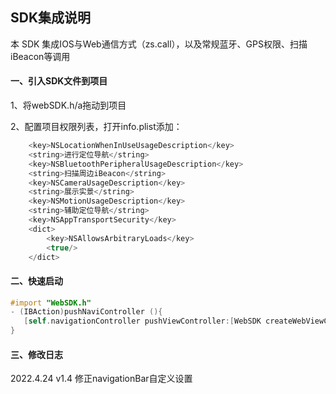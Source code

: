 ## SDK集成说明

本 SDK 集成IOS与Web通信方式（zs.call），以及常规蓝牙、GPS权限、扫描iBeacon等调用

#### 一、引入SDK文件到项目

1、将webSDK.h/a拖动到项目

2、配置项目权限列表，打开info.plist添加：

```javascript
	<key>NSLocationWhenInUseUsageDescription</key>
	<string>进行定位导航</string>
	<key>NSBluetoothPeripheralUsageDescription</key>
	<string>扫描周边iBeacon</string>
	<key>NSCameraUsageDescription</key>
	<string>展示实景</string>
	<key>NSMotionUsageDescription</key>
	<string>辅助定位导航</string>
	<key>NSAppTransportSecurity</key>
	<dict>
		<key>NSAllowsArbitraryLoads</key>
		<true/>
	</dict>
```

#### 二、快速启动

```objective-c
#import "WebSDK.h"
- (IBAction)pushNaviController (){
   [self.navigationController pushViewController:[WebSDK createWebViewController:url] animated:YES];
}
```

#### 三、修改日志

2022.4.24 v1.4 修正navigationBar自定义设置

